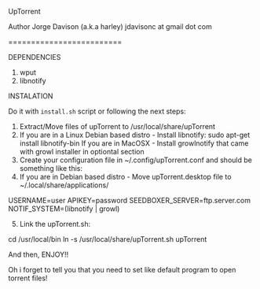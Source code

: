 UpTorrent

Author Jorge Davison (a.k.a harley) jdavisonc at gmail dot com

=========================

DEPENDENCIES

1) wput
2) libnotify

INSTALATION

Do it with `install.sh` script or following the next steps:

1) Extract/Move files of upTorrent to /usr/local/share/upTorrent
2) If you are in a Linux Debian based distro - Install libnotify: sudo apt-get install libnotify-bin
   If you are in MacOSX - Install growlnotify that came with growl installer in optiontal section
3) Create your configuration file in ~/.config/upTorrent.conf and should be something like this:
4) If you are in Debian based distro - Move upTorrent.desktop file to ~/.local/share/applications/

USERNAME=user
APIKEY=password
SEEDBOXER_SERVER=ftp.server.com
NOTIF_SYSTEM=(libnotify | growl)

5) Link the upTorrent.sh:

cd /usr/local/bin
ln -s /usr/local/share/upTorrent.sh upTorrent

And then, ENJOY!!

Oh i forget to tell you that you need to set like default program to open torrent files!




